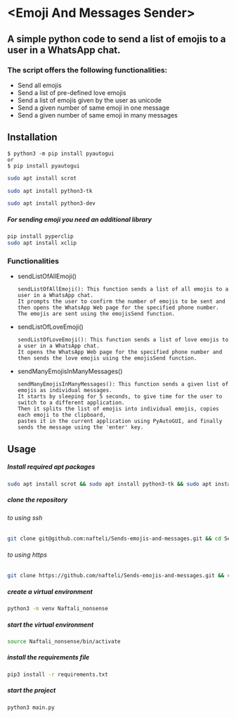 # &lt;Emoji And Messages Sender&gt;

## A simple python code to send a list of emojis to a user in a WhatsApp chat.

### The script offers the following functionalities:

- Send all emojis
- Send a list of pre-defined love emojis
- Send a list of emojis given by the user as unicode
- Send a given number of same emoji in one message
- Send a given number of same emoji in many messages

## Installation

```
$ python3 -m pip install pyautogui 
or 
$ pip install pyautogui
```

```bash
sudo apt install scrot
```

```bash
sudo apt install python3-tk
```

```bash
sudo apt install python3-dev
```

##### For sending emoji you need an additional library

```bash
pip install pyperclip
sudo apt install xclip
```

### Functionalities

- sendListOfAllEmoji()
    ```
    sendListOfAllEmoji(): This function sends a list of all emojis to a user in a WhatsApp chat. 
    It prompts the user to confirm the number of emojis to be sent and then opens the WhatsApp Web page for the specified phone number. 
    The emojis are sent using the emojisSend function.
    ```
  
- sendListOfLoveEmoji()
    ```
    sendListOfLoveEmoji(): This function sends a list of love emojis to a user in a WhatsApp chat. 
    It opens the WhatsApp Web page for the specified phone number and then sends the love emojis using the emojisSend function.
    ```

- sendManyEmojisInManyMessages()
    ```
   sendManyEmojisInManyMessages(): This function sends a given list of emojis as individual messages. 
   It starts by sleeping for 5 seconds, to give time for the user to switch to a different application. 
   Then it splits the list of emojis into individual emojis, copies each emoji to the clipboard, 
   pastes it in the current application using PyAutoGUI, and finally sends the message using the 'enter' key.
   ```
## Usage

##### Install required apt packages

```bash
sudo apt install scrot && sudo apt install python3-tk && sudo apt install python3-dev && sudo apt install xclip
```

##### clone the repository

###### to using ssh

```bash
git clone git@github.com:nafteli/Sends-emojis-and-messages.git && cd Sends-emojis-and-messages/
```

###### to using https

```bash
git clone https://github.com/nafteli/Sends-emojis-and-messages.git && cd Sends-emojis-and-messages/
```

##### create a virtual environment

```bash
python3 -m venv Naftali_nonsense
```

##### start the virtual environment

```bash
source Naftali_nonsense/bin/activate
```

##### install the requirements file

```bash
pip3 install -r requirements.txt
```

##### start the project

```bash
python3 main.py
```
